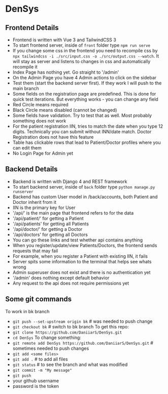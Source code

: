 # DenSys
## Frontend Details
- Frontend is written with Vue 3 and TailwindCSS 3
- To start frontend server, inside of `front` folder type `npm run serve`
- If you change some css in the frontend you need to recompile css by `npx tailwindcss -i ./src/input.css -o ./src/output.css --watch`. It will stay as server and listens to changes in css and automatically recompile it
- Index Page has nothing yet. Go straight to '<homepage>/admin'
- On the Admin Page you have 4 Admin actions to click on the sidebar
- Test them (start the backend server first). If they work I will push to the main branch
- Some fields on the registration page are predefined. This is done for quick test iterations. But everything works - you can change any field
- Red Circle means required
- Black Circle means disabled (cannot be changed)
- Some fields have validation. Try to test that as well. Most probably something does not work
- For the patient registration IIN, tries to match the date when you type 12 digits. Technically you can submit without INN/date match. Doctor Registration does not have this feature
- Table has clickable rows that lead to Patient/Doctor profiles where you can edit them
- No Login Page for Admin yet

## Backend Details
- Backend is written with Django 4 and REST framework
- To start backend server, inside of `back` folder type `python manage.py runserver`
- Backend has custom User model in /back/accounts, both Patient and Doctor inherit from it
- IIN is the primary key for User
- '<server page>/api/' is the main page that frontend refers to for the data
- '<server page>/api/patient/<iin>' for getting a Patient
- '<server page>/api/patients' for getting all Patients
- '<server page>/api/doctor/<iin>' for getting a Doctor
- '<server page>/api/doctors' for getting all Doctors
- You can go these links and test whether api contains anything
- When you register/update/view Patients/Doctors, the frontend sends requests that may fail
- For example, when you register a Patient with existing IIN, it fails
- Server spits some information to the terminal that helps see whats wrong
- Admin superuser does not exist and there is no authentication yet
- '<server page>/admin' does nothing except default behavior
- Any request to the api does not require permissions yet

## Some git commands
To work in bk branch
- `git push --set-upstream origin bk` \# was needed to push change
- `git checkout bk` \# switch to bk branch
To get this repo:
- `git clone https://github.com/DaniiarS/DenSys.git`
- `cd DenSys`
To change something:
- `git remote add DenSys https://github.com/DaniiarS/DenSys.git` \# sometimes needed to push changes
- `git add <some files>`
- `git add .` \# to add all files
- `git status` \# to see the branch and what was modified
- `git commit -m "My message"`
- `git push`
- your github username
- password is the token

